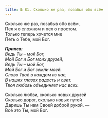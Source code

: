 ```yaml
---
title: № 81. Сколько же раз, позабыв обо всём
---
```


Сколько же раз, позабыв обо всём,  
Пел я о сложном и пел о простом.  
Только теперь хочется мне  
Петь о Тебе, мой Бог.

*__Припев:__  
Ведь Ты – мой Бог,  
Мой Бог и Бог моих друзей,  
Ведь Ты – мой Бог,  
Мой Бог и Бог земли моей.  
Слово Твоё в каждом из нас,  
В наших глазах радость и свет.  
Твоя любовь объединяет нас всех.* 

Сколько любви, сколько новых друзей  
Сколько дорог, сколько новых путей  
Даришь Ты нам Своей доброй рукой. —  
Всё это Ты, мой Бог.
